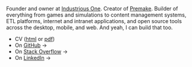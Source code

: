 Founder and owner at [Industrious One](https://industriousone.com/). Creator of [Premake](https://github.com/premake/premake-core). Builder of everything from games and simulations to content management systems, ETL platforms, internet and intranet applications, and open source tools across the desktop, mobile, and web. And yeah, I can build that too.

- CV ([html](cv.html) or [pdf](cv.pdf))
- On [GitHub](https://github.com/starkos) →
- On [Stack Overflow](https://stackoverflow.com/story/starkos) →
- On [LinkedIn](https://www.linkedin.com/in/starkos) →
